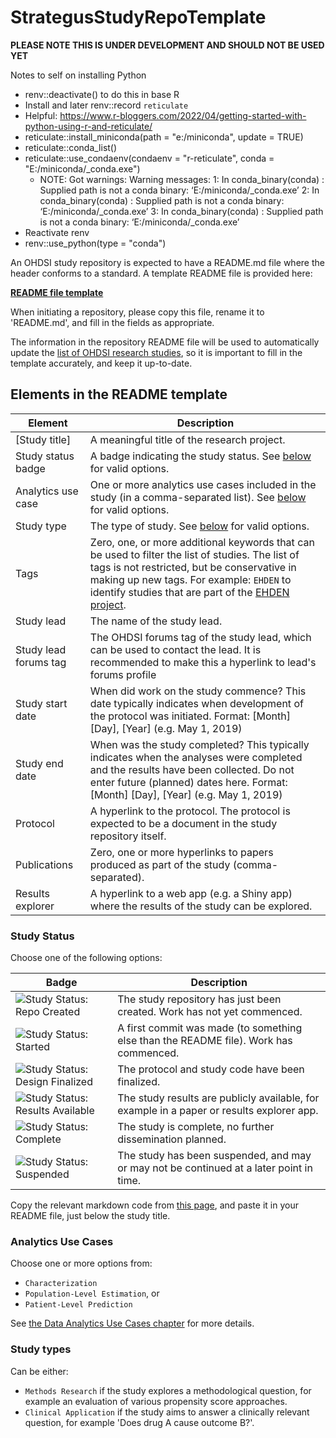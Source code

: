 StrategusStudyRepoTemplate
=================

**PLEASE NOTE THIS IS UNDER DEVELOPMENT AND SHOULD NOT BE USED YET**


Notes to self on installing Python

- renv::deactivate() to do this in base R
- Install and later renv::record `reticulate`
- Helpful: https://www.r-bloggers.com/2022/04/getting-started-with-python-using-r-and-reticulate/
- reticulate::install_miniconda(path = "e:/miniconda", update = TRUE)
- reticulate::conda_list()
- reticulate::use_condaenv(condaenv = "r-reticulate", conda = "E:/miniconda/_conda.exe")
   - NOTE: Got warnings: 
         Warning messages:
      1: In conda_binary(conda) :
        Supplied path is not a conda binary: ‘E:/miniconda/_conda.exe’
      2: In conda_binary(conda) :
        Supplied path is not a conda binary: ‘E:/miniconda/_conda.exe’
      3: In conda_binary(conda) :
        Supplied path is not a conda binary: ‘E:/miniconda/_conda.exe’
- Reactivate renv
- renv::use_python(type = "conda")


































An OHDSI study repository is expected to have a README.md file where the header conforms to a standard. A template README file is provided here:

**[README file template](templateREADME.md)**

When initiating a repository, please copy this file, rename it to 'README.md', and fill in the fields as appropriate.

The information in the repository README file will be used to automatically update the [list of OHDSI research studies](https://data.ohdsi.org/OhdsiStudies/), so it is important to fill in the template accurately, and keep it up-to-date.

## Elements in the README template

| Element | Description |
| ------- | ----------- |
| [Study title]      | A meaningful title of the research project.            
| Study status badge | A badge indicating the study status. See [below](#study-status) for valid options. |
| Analytics use case | One or more analytics use cases included in the study (in a comma-separated list). See [below](#analytics-use-cases) for valid options. |
| Study type | The type of study. See [below](#study-types) for valid options. |
| Tags | Zero, one, or more additional keywords that can be used to filter the list of studies. The list of tags is not restricted, but be conservative in making up new tags. For example: `EHDEN` to identify studies that are part of the [EHDEN project](https://www.ehden.eu/). |
| Study lead | The name of the study lead.|
| Study lead forums tag | The OHDSI forums tag of the study lead, which can be used to contact the lead. It is recommended to make this a hyperlink to lead's forums profile |
| Study start date | When did work on the study commence? This date typically indicates when development of the protocol was initiated. Format: [Month] [Day], [Year] (e.g. May 1, 2019)|
| Study end date | When was the study completed? This typically indicates when the analyses were completed and the results have been collected. Do not enter future (planned) dates here. Format: [Month] [Day], [Year] (e.g. May 1, 2019)| 
| Protocol | A hyperlink to the protocol. The protocol is expected to be a document in the study repository itself. | 
| Publications | Zero, one or more hyperlinks to papers produced as part of the study (comma-separated). | 
| Results explorer | A hyperlink to a web app (e.g. a Shiny app) where the results of the study can be explored. |

### Study Status

Choose one of the following options:

| Badge             | Description                          |
| ----------------- | ------------------------------------ |
| <img src="https://img.shields.io/badge/Study%20Status-Repo%20Created-lightgray.svg" alt="Study Status: Repo Created"> | The study repository has just been created. Work has not yet commenced. | 
| <img src="https://img.shields.io/badge/Study%20Status-Started-blue.svg" alt="Study Status: Started"> | A first commit was made (to something else than the README file). Work has commenced. |
| <img src="https://img.shields.io/badge/Study%20Status-Design%20Finalized-brightgreen.svg" alt="Study Status: Design Finalized"> | The protocol and study code have been finalized. | 
| <img src="https://img.shields.io/badge/Study%20Status-Results%20Available-yellow.svg" alt="Study Status: Results Available"> | The study results are publicly available, for example in a paper or results explorer app. | 
| <img src="https://img.shields.io/badge/Study%20Status-Complete-orange.svg" alt="Study Status: Complete"> | The study is complete, no further dissemination planned. | 
| <img src="https://img.shields.io/badge/Study%20Status-Suspended-red.svg" alt="Study Status: Suspended"> | The study has been suspended, and may or may not be continued at a later point in time. | 

Copy the relevant markdown code from [this page](badgesMarkdownCode.md), and paste it in your README file, just below the study title.

### Analytics Use Cases

Choose one or more options from: 

- `Characterization`
- `Population-Level Estimation`, or
- `Patient-Level Prediction` 

See [the Data Analytics Use Cases chapter](https://ohdsi.github.io/TheBookOfOhdsi/DataAnalyticsUseCases.html) for more details.

### Study types

Can be either:

- `Methods Research` if the study explores a methodological question, for example an evaluation of various propensity score approaches. 
- `Clinical Application` if the study aims to answer a clinically relevant question, for example 'Does drug A cause outcome B?'.

